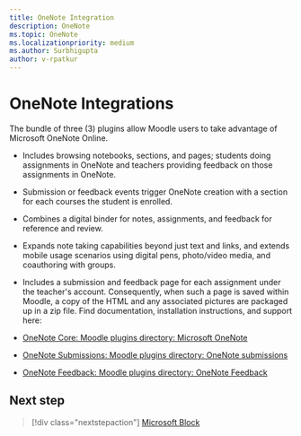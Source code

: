 ```yaml
---  
title: OneNote Integration
description: OneNote 
ms.topic: OneNote
ms.localizationpriority: medium
ms.author: Surbhigupta
author: v-rpatkur
---
```


# OneNote Integrations

The bundle of three (3) plugins allow Moodle users to take advantage of Microsoft OneNote Online. 

* Includes browsing notebooks, sections, and pages; students doing assignments in OneNote and teachers providing feedback on those assignments in OneNote.

* Submission or feedback events trigger OneNote creation with a section for each courses the student is enrolled.

* Combines a digital binder for notes, assignments, and feedback for reference and review. 

* Expands note taking capabilities beyond just text and links, and extends mobile usage scenarios using digital pens, photo/video media, and coauthoring with groups.

* Includes a submission and feedback page for each assignment under the teacher's account. Consequently, when such a page is saved within Moodle, a copy of the HTML and any associated pictures are packaged up in a zip file.
Find documentation, installation instructions, and support here:

* [OneNote Core: Moodle plugins directory: Microsoft OneNote](https://moodle.org/plugins/local_onenote)

* [OneNote Submissions: Moodle plugins directory: OneNote submissions](https://moodle.org/plugins/assignsubmission_onenote)

* [OneNote Feedback: Moodle plugins directory: OneNote Feedback](https://moodle.org/plugins/assignfeedback_onenote)

## Next step

> [!div class="nextstepaction"]
> [Microsoft Block](/teamblog)
